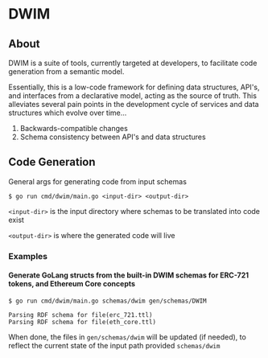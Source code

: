 # DWIM

## About

DWIM is a suite of tools, currently targeted at developers, to facilitate code generation from a semantic model.

Essentially, this is a low-code framework for defining data structures, API's, and interfaces from a declarative model, acting as the source of truth. This alleviates several pain points in the development cycle of services and data structures which evolve over time...

 1. Backwards-compatible changes
 2. Schema consistency between API's and data structures

## Code Generation

General args for generating code from input schemas

```
$ go run cmd/dwim/main.go <input-dir> <output-dir>
```

`<input-dir>` is the input directory where schemas to be translated into code exist

`<output-dir>` is where the generated code will live


### Examples

#### Generate GoLang structs from the built-in DWIM schemas for ERC-721 tokens, and Ethereum Core concepts
```
$ go run cmd/dwim/main.go schemas/dwim gen/schemas/DWIM

Parsing RDF schema for file(erc_721.ttl)
Parsing RDF schema for file(eth_core.ttl)
```

When done, the files in `gen/schemas/dwim` will be updated (if needed), to reflect the current state of the input path provided `schemas/dwim`

